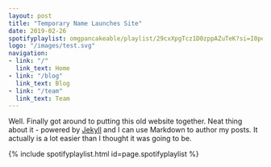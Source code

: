 ```yaml
---
layout: post
title: "Temporary Name Launches Site"
date: 2019-02-26
spotifyplaylist: omgpancakeable/playlist/29cxXpgTcz1D0zppAZuTeK?si=I0peVVDhTHKAxYdDmKf5sQ
logo: "/images/test.svg"
navigation:
- link: "/"
  link_text: Home
- link: "/blog"
  link_text: Blog
- link: "/team"
  link_text: Team
---
```


Well. Finally got around to putting this old website together. Neat thing about it - powered by [Jekyll](http://jekyllrb.com) and I can use Markdown to author my posts. It actually is a lot easier than I thought it was going to be.

{% include spotifyplaylist.html id=page.spotifyplaylist %}